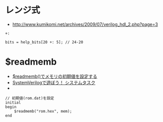 # レンジ式
- http://www.kumikomi.net/archives/2009/07/verilog_hdl_2.php?page=3

```
+:
```

```
bits = help_bits[20 +: 5]; // 24-20
```


# $readmemb
- [$readmemb()でメモリの初期値を設定する](https://www.k0b0srecord.com/entry/2019/02/05/210140)
- [SystemVerilogで遊ぼう！ システムタスク](https://sites.google.com/site/playsystemverilog/others/system_task)
- 
```
// 初期値(rom.dat)を設定
initial 
begin
    $readmemb("rom.hex", mem);
end
```
